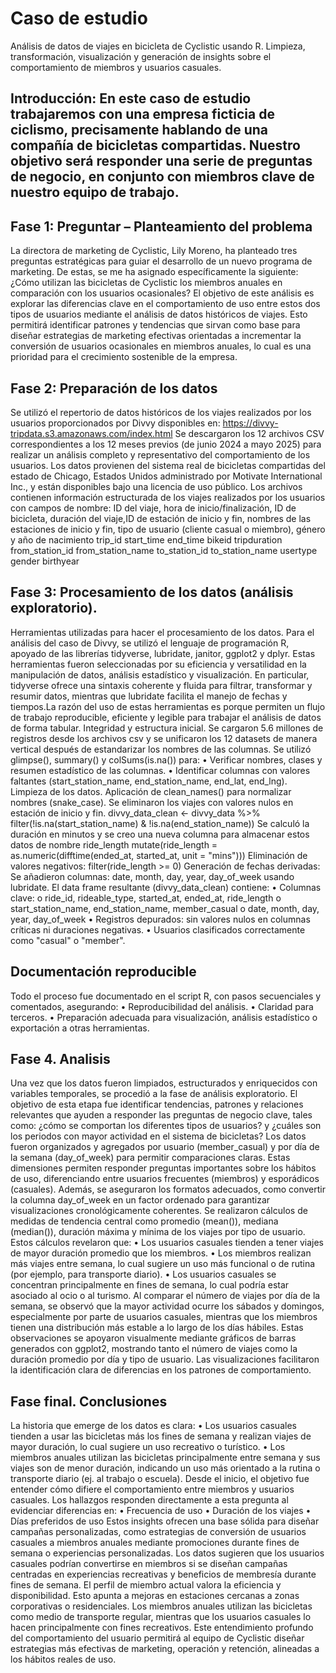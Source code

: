 # Caso de estudio
Análisis de datos de viajes en bicicleta de Cyclistic usando R. Limpieza, transformación, visualización y generación de insights sobre el comportamiento de miembros y usuarios casuales.

## Introducción: En este caso de estudio trabajaremos con una empresa ficticia de ciclismo, precisamente hablando de una compañía de bicicletas compartidas. Nuestro objetivo será responder una serie de preguntas de negocio, en conjunto con miembros clave de nuestro equipo de trabajo.

## Fase 1: Preguntar – Planteamiento del problema
La directora de marketing de Cyclistic, Lily Moreno, ha planteado tres preguntas estratégicas para guiar el desarrollo de un nuevo programa de marketing. De estas, se me ha asignado específicamente la siguiente:
¿Cómo utilizan las bicicletas de Cyclistic los miembros anuales en comparación con los usuarios ocasionales?
El objetivo de este análisis es explorar las diferencias clave en el comportamiento de uso entre estos dos tipos de usuarios mediante el análisis de datos históricos de viajes. Esto permitirá identificar patrones y tendencias que sirvan como base para diseñar estrategias de marketing efectivas orientadas a incrementar la conversión de usuarios ocasionales en miembros anuales, lo cual es una prioridad para el crecimiento sostenible de la empresa.

## Fase 2: Preparación de los datos
Se utilizó el repertorio de datos históricos de los viajes realizados por los usuarios proporcionados por Divvy disponibles en:
 https://divvy-tripdata.s3.amazonaws.com/index.html
Se descargaron los 12 archivos CSV correspondientes a los 12 meses previos (de junio 2024 a mayo 2025) para realizar un análisis completo y representativo del comportamiento de los usuarios. Los datos provienen del sistema real de bicicletas compartidas del estado de Chicago, Estados Unidos administrado por Motivate International Inc., y están disponibles bajo una licencia de uso público. 
Los archivos contienen información estructurada de los viajes realizados por los usuarios con campos de nombre: 
ID del viaje, hora de inicio/finalización, ID de bicicleta, duración del viaje,ID de estación de inicio y fin, nombres de las estaciones de inicio y fin,  tipo de usuario (cliente casual o miembro), género y año de nacimiento
trip_id	start_time	end_time	bikeid	tripduration	from_station_id	from_station_name	to_station_id	to_station_name	usertype	gender	birthyear


## Fase 3: Procesamiento de los datos (análisis exploratorio).

Herramientas utilizadas para hacer el procesamiento de los datos.
Para el análisis del caso de Divvy, se utilizó el lenguaje de programación R, apoyado de las librerías tidyverse, lubridate, janitor, ggplot2 y dplyr. Estas herramientas fueron seleccionadas por su eficiencia y versatilidad en la manipulación de datos, análisis estadístico y visualización. En particular, tidyverse ofrece una sintaxis coherente y fluida para filtrar, transformar y resumir datos, mientras que lubridate facilita el manejo de fechas y tiempos.La razón del uso de estas herramientas es porque permiten un flujo de trabajo reproducible, eficiente y legible para trabajar el análisis de datos de forma tabular.
Integridad y estructura inicial.
Se cargaron 5.6 millones de registros desde los archivos csv y se unificaron los 12 datasets de manera vertical después de estandarizar los nombres de las columnas.
Se utilizó glimpse(), summary() y colSums(is.na()) para:
•	Verificar nombres, clases y resumen estadístico de las columnas.
•	Identificar columnas con valores faltantes (start_station_name, end_station_name, end_lat, end_lng).
Limpieza de los datos.
Aplicación de clean_names() para normalizar nombres (snake_case).
Se eliminaron los viajes con valores nulos en estación de inicio y fin.
divvy_data_clean <- divvy_data %>%
  filter(!is.na(start_station_name) & !is.na(end_station_name))
Se calculó la duración en minutos y se creo una nueva columna para almacenar estos datos de nombre ride_length
mutate(ride_length = as.numeric(difftime(ended_at, started_at, unit = "mins")))
Eliminación de valores negativos: 
filter(ride_length >= 0)
Generación de fechas derivadas:
Se añadieron columnas: date, month, day, year, day_of_week usando lubridate.
El data frame resultante (divvy_data_clean) contiene:
•	Columnas clave:
o	ride_id, rideable_type, started_at, ended_at, ride_length
o	start_station_name, end_station_name, member_casual
o	date, month, day, year, day_of_week
•	Registros depurados: sin valores nulos en columnas críticas ni duraciones negativas.
•	Usuarios clasificados correctamente como "casual" o "member".

## Documentación reproducible
Todo el proceso fue documentado en el script R, con pasos secuenciales y comentados, asegurando:
•	Reproducibilidad del análisis.
•	Claridad para terceros.
•	Preparación adecuada para visualización, análisis estadístico o exportación a otras herramientas.

## Fase 4. Analisis
Una vez que los datos fueron limpiados, estructurados y enriquecidos con variables temporales, se procedió a la fase de análisis exploratorio. El objetivo de esta etapa fue identificar tendencias, patrones y relaciones relevantes que ayuden a responder las preguntas de negocio clave, tales como: ¿cómo se comportan los diferentes tipos de usuarios? y ¿cuáles son los periodos con mayor actividad en el sistema de bicicletas?
Los datos fueron organizados y agregados por usuario (member_casual) y por día de la semana (day_of_week) para permitir comparaciones claras. Estas dimensiones permiten responder preguntas importantes sobre los hábitos de uso, diferenciando entre usuarios frecuentes (miembros) y esporádicos (casuales). Además, se aseguraron los formatos adecuados, como convertir la columna day_of_week en un factor ordenado para garantizar visualizaciones cronológicamente coherentes.
Se realizaron cálculos de medidas de tendencia central como promedio (mean()), mediana (median()), duración máxima y mínima de los viajes por tipo de usuario. Estos cálculos revelaron que:
•	Los usuarios casuales tienden a tener viajes de mayor duración promedio que los miembros.
•	Los miembros realizan más viajes entre semana, lo cual sugiere un uso más funcional o  de rutina (por ejemplo, para transporte diario).
•	Los usuarios casuales se concentran principalmente en fines de semana, lo cual podría estar asociado al ocio o al turismo.
Al comparar el número de viajes por día de la semana, se observó que la mayor actividad ocurre los sábados y domingos, especialmente por parte de usuarios casuales, mientras que los miembros tienen una distribución más estable a lo largo de los días hábiles.
Estas observaciones se apoyaron visualmente mediante gráficos de barras generados con ggplot2, mostrando tanto el número de viajes como la duración promedio por día y tipo de usuario. Las visualizaciones facilitaron la identificación clara de diferencias en los patrones de comportamiento.

## Fase final. Conclusiones
La historia que emerge de los datos es clara:
•	Los usuarios casuales tienden a usar las bicicletas más los fines de semana y realizan viajes de mayor duración, lo cual sugiere un uso recreativo o turístico.
•	Los miembros anuales utilizan las bicicletas principalmente entre semana y sus viajes son de menor duración, indicando un uso más orientado a la rutina o transporte diario (ej. al trabajo o escuela).
Desde el inicio, el objetivo fue entender cómo difiere el comportamiento entre miembros y usuarios casuales. Los hallazgos responden directamente a esta pregunta al evidenciar diferencias en:
•	Frecuencia de uso
•	Duración de los viajes
•	Días preferidos de uso
Estos insights ofrecen una base sólida para diseñar campañas personalizadas, como estrategias de conversión de usuarios casuales a miembros anuales mediante promociones durante fines de semana o experiencias personalizadas.
Los datos sugieren que los usuarios casuales podrían convertirse en miembros si se diseñan campañas centradas en experiencias recreativas y beneficios de membresía durante fines de semana.
El perfil de miembro actual valora la eficiencia y disponibilidad. Esto apunta a mejoras en estaciones cercanas a zonas corporativas o residenciales.
Los miembros anuales utilizan las bicicletas como medio de transporte regular, mientras que los usuarios casuales lo hacen principalmente con fines recreativos.
Este entendimiento profundo del comportamiento del usuario permitirá al equipo de Cyclistic diseñar estrategias más efectivas de marketing, operación y retención, alineadas a los hábitos reales de uso.


